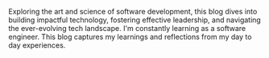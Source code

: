 Exploring the art and science of software development, this blog dives into building impactful technology, fostering effective leadership, and navigating the ever-evolving tech landscape. I'm constantly learning as a software engineer. This blog captures my learnings and reflections from my day to day experiences. 
